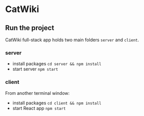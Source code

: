 # CatWiki

## Run the project

CatWiki full-stack app holds two main folders `server` and `client`.

### server

- install packages `cd server && npm install`
- start server `npm start`


### client

From another terminal window:

- install packages `cd client && npm install`
- start React app `npm start`

